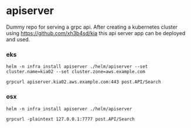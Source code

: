 # apiserver

Dummy repo for serving a grpc api. After creating a kubernetes cluster using
https://github.com/xh3b4sd/kia this api server app can be deployed and used.



### eks

```
helm -n infra install apiserver ./helm/apiserver --set cluster.name=kia02 --set cluster.zone=aws.example.com
```

```
grpcurl apiserver.kia02.aws.example.com:443 post.API/Search
```



### osx

```
helm -n infra install apiserver ./helm/apiserver
```

```
grpcurl -plaintext 127.0.0.1:7777 post.API/Search
```
